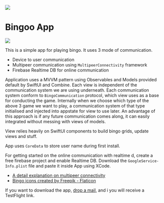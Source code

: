 ![](https://i.imgur.com/SRyJsZN.png)
#  Bingoo App

![](https://i.imgur.com/H4SiUFP.png)

This is a simple app for playing bingo. It uses 3 mode of communication. 
- Device to user communication
- Multipeer communication using `MultipeerConnectivity` framework 
- Firebase Realtime DB for online communication

Application uses a MVVM pattern using Observables and Models provided default by SwiftUI and Combine. Each view is independent of the communication system we are using underneath. Each communication system conform to `BingoCommunication` protocol, which view uses as a base for conducting the game. Internally when we choose which type of the above 3 game we want to play, a communication system of that type initialised and injected into appstate for view to use later. An advantage of this approach is if any future communication comes along, it can easily integrated without messing with views of models.

View relies heavily on SwiftUI components to build bingo grids, update views and stuff. 

App uses `CoreData` to store user name during first install.

For getting started on the online communication with realtime d, create a free firebase project and enable Realtime DB. Download the `GoogleService-Info.plist` file and paste it inside App using XCode.

- <a href ="https://medium.com/@input.split/step-by-step-guide-to-multipeer-connectivity-c66f6a688cd6"> A detail explanation on multipeer connectivity </a> 
- <a href="https://www.flaticon.com/free-icons/bingo" title="bingo icons">Bingo icons created by Freepik - Flaticon</a>

If you want to download the app, [drop a mail](mailto://sumit.pradhan65@gmail.com), and i you will receive a TestFlight link.
